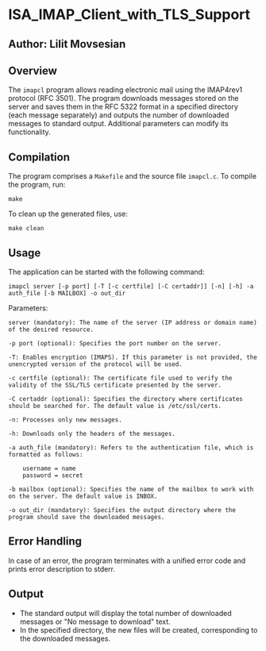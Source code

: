 # ISA_IMAP_Client_with_TLS_Support

## Author: Lilit Movsesian 
 
## Overview
The `imapcl` program allows reading electronic mail using the IMAP4rev1 protocol (RFC 3501). The program downloads messages stored on the server and saves them in the RFC 5322 format in a specified directory (each message separately) and outputs the number of downloaded messages to standard output. Additional parameters can modify its functionality.

## Compilation
The program comprises a `Makefile` and the source file `imapcl.c`. To compile the program, run:

    make

To clean up the generated files, use:

    make clean

## Usage
The application can be started with the following command:

    imapcl server [-p port] [-T [-c certfile] [-C certaddr]] [-n] [-h] -a auth_file [-b MAILBOX] -o out_dir

Parameters:

    server (mandatory): The name of the server (IP address or domain name) of the desired resource.

    -p port (optional): Specifies the port number on the server.

    -T: Enables encryption (IMAPS). If this parameter is not provided, the unencrypted version of the protocol will be used.

    -c certfile (optional): The certificate file used to verify the validity of the SSL/TLS certificate presented by the server.

    -C certaddr (optional): Specifies the directory where certificates should be searched for. The default value is /etc/ssl/certs.

    -n: Processes only new messages.

    -h: Downloads only the headers of the messages.

    -a auth_file (mandatory): Refers to the authentication file, which is formatted as follows:

        username = name
        password = secret

    -b mailbox (optional): Specifies the name of the mailbox to work with on the server. The default value is INBOX.

    -o out_dir (mandatory): Specifies the output directory where the program should save the downloaded messages.

## Error Handling
In case of an error, the program terminates with a unified error code and prints error description to stderr.

## Output
- The standard output will display the total number of downloaded messages or "No message to download" text.
- In the specified directory, the new files will be created, corresponding to the downloaded messages.